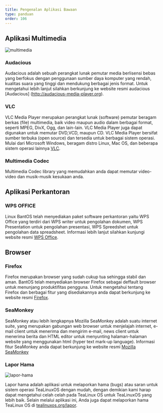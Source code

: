 ```yaml
---
title: Pengenalan Aplikasi Bawaan
type: panduan
order: 106
---
```


## Aplikasi Multimedia

![multimedia](https://cloud.githubusercontent.com/assets/26142091/23577778/c11fde0c-00fa-11e7-8244-ec175efb3fde.png)

### Audacious
Audacious adalah sebuah perangkat lunak pemutar media berlisensi bebas yang berfokus dengan penggunaan sumber daya komputer yang rendah, kualitas suara yang tinggi dan mendukung berbagai jenis format. Untuk mengetahui lebih lanjut silahkan berkunjung ke website resmi audacious [Audacious] (http://audacious-media-player.org).

### VLC
VLC Media Player merupakan perangkat lunak (software) pemutar beragam berkas (file) multimedia, baik video maupun audio dalam berbagai format, seperti MPEG, DivX, Ogg, dan lain-lain. VLC Media Player juga dapat digunakan untuk memutar DVD,VCD, maupun CD. VLC Media Player bersifat sumber terbuka (open source) dan tersedia untuk berbagai sistem operasi. Mulai dari Microsoft Windows, beragam distro Linux, Mac OS, dan beberapa sistem operasi lainnya [VLC](http://www.videolan.org/vlc/).

### Multimedia Codec
Multimedia Codec library yang memudahkan anda dapat memutar video-video dan musik-musik kesukaan anda.

## Aplikasi Perkantoran

### WPS OFFICE
Linux BantOS telah menyediakan paket software perkantoran yaitu WPS Office yang terdiri dari WPS writer untuk pengolahan dokumen, WPS Presentation untuk pengolahan presentasi, WPS Spreedshet untuk pengolahan data spreadsheet. Informasi lebih lanjut silahkan kunjungi website resmi [WPS Office](http://wps.com). 

## Browser

### Firefox
Firefox merupakan browser yang sudah cukup tua sehingga stabil dan aman. BantOS telah menyediakan browser Firefox sebagai deffault browser untuk menunjang produktifitas pengguna. Untuk mengetahui tentang Firefox dan berbagai fitur yang disediakannya anda dapat berkunjung ke website resmi [Firefox](https://www.mozilla.org/id/firefox).

### SeaMonkey
SeaMonkey atau lebih lengkapnya Mozilla SeaMonkey adalah suatu internet suite, yang merupakan gabungan web browser untuk menjelajah internet, e-mail client untuk menerima dan mengirim e-mail, news client untuk menerima berita dan HTML editor untuk menyunting halaman-halaman website yang menggunakan html (hyper text mark-up language). Informasi fitur SeaMonkey anda dapat berkunjung ke website resmi [Mozilla SeaMonkey](https://www.seamonkey-project.org)

### Lapor Hama

![lapor-hama](https://cloud.githubusercontent.com/assets/26142091/23577802/442cbd2e-00fb-11e7-9f24-b2295cf0cbac.png)

Lapor hama adalah aplikasi untuk melaporkan hama (bugs) atau saran untuk sistem operasi TeaLinuxOS dengan mudah, dengan demikian kami harap dapat mengetahui celah celah pada TeaLinux OS untuk TeaLinuxOS yang lebih baik.
Selain melalui aplikasi ini, Anda juga dapat melaporkan hama TeaLinux OS di [tealinuxos.org/lapor](http://tealinuxos.org/lapor).


